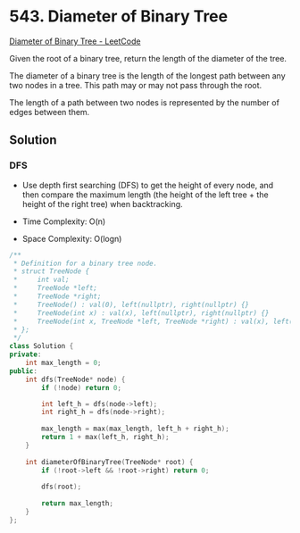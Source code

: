 # 543. Diameter of Binary Tree
[Diameter of Binary Tree - LeetCode](https://leetcode.com/problems/diameter-of-binary-tree/)

Given the root of a binary tree, return the length of the diameter of the tree.

The diameter of a binary tree is the length of the longest path between any two nodes in a tree. This path may or may not pass through the root.

The length of a path between two nodes is represented by the number of edges between them.

## Solution
### DFS
* Use depth first searching (DFS) to get the height of every node, and then compare the maximum length (the height of the left tree + the height of the right tree) when backtracking.

* Time Complexity: O(n)
* Space Complexity: O(logn)

```cpp
/**
 * Definition for a binary tree node.
 * struct TreeNode {
 *     int val;
 *     TreeNode *left;
 *     TreeNode *right;
 *     TreeNode() : val(0), left(nullptr), right(nullptr) {}
 *     TreeNode(int x) : val(x), left(nullptr), right(nullptr) {}
 *     TreeNode(int x, TreeNode *left, TreeNode *right) : val(x), left(left), right(right) {}
 * };
 */
class Solution {
private:
    int max_length = 0;
public:
    int dfs(TreeNode* node) {
        if (!node) return 0;

        int left_h = dfs(node->left);
        int right_h = dfs(node->right);
        
        max_length = max(max_length, left_h + right_h);
        return 1 + max(left_h, right_h);
    }
    
    int diameterOfBinaryTree(TreeNode* root) {
        if (!root->left && !root->right) return 0;
        
        dfs(root);
        
        return max_length;
    }
};
```